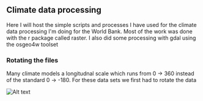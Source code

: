 ## Climate data processing
Here I will host the simple scripts and processes I have used for the climate data processing I'm doing for the World Bank. Most of the work was done with the r package called raster. I also did some processing with gdal using the osgeo4w toolset

### Rotating the files
Many climate models a longitudnal scale which runs from 0 -> 360 instead of the standard 0 -> -180. For these data sets we first had to rotate the data

![Alt text](rotate.png)




